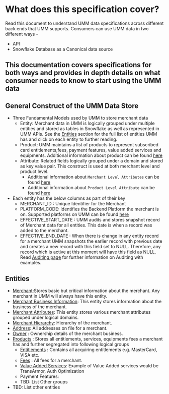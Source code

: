 # What does this specification cover?

Read this document to understand UMM data specifications across different back ends that UMM supports.
Consumers can use UMM data in two different ways -

* API
* Snowflake Database as a Canonical data source

## This documentation covers specifications for both ways and provides in depth details on what consumer needs to know to start using the UMM data

## General Construct of the UMM Data Store

* Three Fundamental Models used by UMM to store merchant data
  * Entity: Merchant data in UMM is logically grouped under multiple entities and stored as tables in Snowflake as well as represented in UMM APIs.
    See the [Entities](#entities) section for the full list of entities UMM has and click on each entity to further reading.
  * Product: UMM maintains a list of products to represent subscribed card entitlements,fees, payment features, value added services and equipments.
  Additional information about product can be found [here](?path=docs/specification/merchant/merchantProduct.md)
  * Attribute: Related fields logically grouped under a domain and stored as key value pair. This construct is used at both merchant level and product level.
    * Additional information about `Merchant Level Attributes` can be found [here](?path=docs/specification/merchant/merchantAttributes.md)
    * Additional information about `Product Level Attribute` can be found [here](?path=docs/specification/merchant/merchantProductAttributes.md)
* Each entity has the below columns as part of their key
  * MERCHANT_ID : Unique Identifier for the Merchant
  * PLATFORM_CODE: Identifies the Backend Platform the merchant is on. Supported platforms on UMM can be found [here](?path=docs/specification/supportedPlatforms.md)
  * EFFECTIVE_START_DATE : UMM audits and stores snapshot record of Merchant data for all entities. This date is when a record was added to the merchant.
  * EFFECTIVE_END_DATE : When there is change in any entity record for a merchant UMM snapshots the earlier record with previous date and creates a new record with this field set to NULL. Therefore, any record which is active at this moment will have this field as NULL.
Read [Auditing page](?path=docs/specification/merchant/merchantAuditing.md) for further information on Auditing with examples.

## Entities

* [Merchant](?path=docs/specification/merchant/merchant.md):Stores basic but critical information about the merchant. Any merchant in UMM will always have this entity.
* [Merchant Business Information](?path=docs/specification/merchant/merchantBusinessInformation.md): This entity stores information about the business of the merchant.
* [Merchant Attributes](?path=docs/specification/merchant/merchantAttributes.md): This entity stores various merchant attributes grouped under logical domains.
* [Merchant Hierarchy](?path=docs/specification/merchant/MerchantHierarchy.md): Hierarchy of the merchant.
* [Address](?path=docs/specification/merchant/MerchantAddress.md): All addresses on file for a merchant.
* [Owner](?path=docs/specification/merchant/MerchantOwner.md) : Ownership details of the merchant business.
* [Products](?path=docs/specification/merchant/merchantProduct.md) : Stores all entitlements, services, equipments fees a merchant has and further segregated into following logical groups
  * [Entitlements](?path=docs/specification/merchant/merchantProduct.md) : Contains all acquiring entitlements e.g. MasterCard, VISA etc.
  * [Fees](?path=docs/specification/merchant/merchantProduct.md) : All fees for a merchant.
  * [Value Added Services](?path=docs/specification/merchant/merchantProduct.md): Example of Value Added services would be TransArmor, Auth Optimization
  * Payment Features:
  * TBD: List Other groups
* TBD: List other entities
